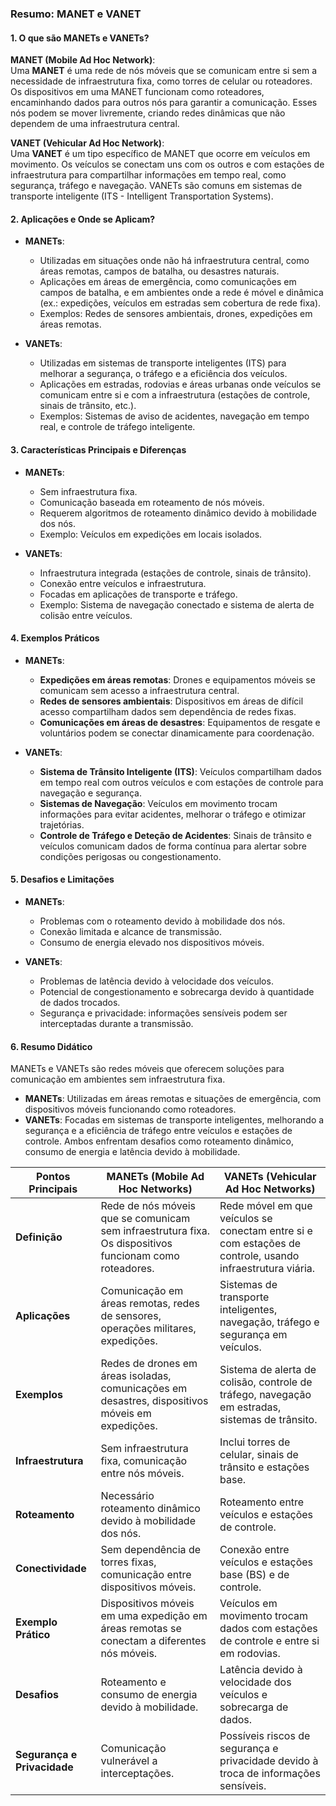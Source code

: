 ### **Resumo: MANET e VANET**

#### **1. O que são MANETs e VANETs?**

**MANET (Mobile Ad Hoc Network)**:  
Uma **MANET** é uma rede de nós móveis que se comunicam entre si sem a necessidade de infraestrutura fixa, como torres de celular ou roteadores. Os dispositivos em uma MANET funcionam como roteadores, encaminhando dados para outros nós para garantir a comunicação. Esses nós podem se mover livremente, criando redes dinâmicas que não dependem de uma infraestrutura central.

**VANET (Vehicular Ad Hoc Network)**:  
Uma **VANET** é um tipo específico de MANET que ocorre em veículos em movimento. Os veículos se conectam uns com os outros e com estações de infraestrutura para compartilhar informações em tempo real, como segurança, tráfego e navegação. VANETs são comuns em sistemas de transporte inteligente (ITS - Intelligent Transportation Systems).

#### **2. Aplicações e Onde se Aplicam?**

- **MANETs**:  
  - Utilizadas em situações onde não há infraestrutura central, como áreas remotas, campos de batalha, ou desastres naturais.  
  - Aplicações em áreas de emergência, como comunicações em campos de batalha, e em ambientes onde a rede é móvel e dinâmica (ex.: expedições, veículos em estradas sem cobertura de rede fixa).  
  - Exemplos: Redes de sensores ambientais, drones, expedições em áreas remotas.

- **VANETs**:  
  - Utilizadas em sistemas de transporte inteligentes (ITS) para melhorar a segurança, o tráfego e a eficiência dos veículos.  
  - Aplicações em estradas, rodovias e áreas urbanas onde veículos se comunicam entre si e com a infraestrutura (estações de controle, sinais de trânsito, etc.).  
  - Exemplos: Sistemas de aviso de acidentes, navegação em tempo real, e controle de tráfego inteligente.

#### **3. Características Principais e Diferenças**

- **MANETs**:  
  - Sem infraestrutura fixa.  
  - Comunicação baseada em roteamento de nós móveis.  
  - Requerem algoritmos de roteamento dinâmico devido à mobilidade dos nós.  
  - Exemplo: Veículos em expedições em locais isolados.

- **VANETs**:  
  - Infraestrutura integrada (estações de controle, sinais de trânsito).  
  - Conexão entre veículos e infraestrutura.  
  - Focadas em aplicações de transporte e tráfego.  
  - Exemplo: Sistema de navegação conectado e sistema de alerta de colisão entre veículos.

#### **4. Exemplos Práticos**

- **MANETs**:  
  - **Expedições em áreas remotas**: Drones e equipamentos móveis se comunicam sem acesso a infraestrutura central.  
  - **Redes de sensores ambientais**: Dispositivos em áreas de difícil acesso compartilham dados sem dependência de redes fixas.  
  - **Comunicações em áreas de desastres**: Equipamentos de resgate e voluntários podem se conectar dinamicamente para coordenação.

- **VANETs**:  
  - **Sistema de Trânsito Inteligente (ITS)**: Veículos compartilham dados em tempo real com outros veículos e com estações de controle para navegação e segurança.  
  - **Sistemas de Navegação**: Veículos em movimento trocam informações para evitar acidentes, melhorar o tráfego e otimizar trajetórias.  
  - **Controle de Tráfego e Deteção de Acidentes**: Sinais de trânsito e veículos comunicam dados de forma contínua para alertar sobre condições perigosas ou congestionamento.

#### **5. Desafios e Limitações**

- **MANETs**:  
  - Problemas com o roteamento devido à mobilidade dos nós.  
  - Conexão limitada e alcance de transmissão.  
  - Consumo de energia elevado nos dispositivos móveis.

- **VANETs**:  
  - Problemas de latência devido à velocidade dos veículos.  
  - Potencial de congestionamento e sobrecarga devido à quantidade de dados trocados.  
  - Segurança e privacidade: informações sensíveis podem ser interceptadas durante a transmissão.

#### **6. Resumo Didático**  
MANETs e VANETs são redes móveis que oferecem soluções para comunicação em ambientes sem infraestrutura fixa.  
- **MANETs**: Utilizadas em áreas remotas e situações de emergência, com dispositivos móveis funcionando como roteadores.  
- **VANETs**: Focadas em sistemas de transporte inteligentes, melhorando a segurança e a eficiência de tráfego entre veículos e estações de controle. Ambos enfrentam desafios como roteamento dinâmico, consumo de energia e latência devido à mobilidade.

| **Pontos Principais**            | **MANETs (Mobile Ad Hoc Networks)**                                                                 | **VANETs (Vehicular Ad Hoc Networks)**                                                                |
|----------------------------------|--------------------------------------------------------------------------------------------------|----------------------------------------------------------------------------------------------------------|
| **Definição**                    | Rede de nós móveis que se comunicam sem infraestrutura fixa. Os dispositivos funcionam como roteadores. | Rede móvel em que veículos se conectam entre si e com estações de controle, usando infraestrutura viária.  |
| **Aplicações**                    | Comunicação em áreas remotas, redes de sensores, operações militares, expedições.                      | Sistemas de transporte inteligentes, navegação, tráfego e segurança em veículos.                        |
| **Exemplos**                     | Redes de drones em áreas isoladas, comunicações em desastres, dispositivos móveis em expedições.     | Sistema de alerta de colisão, controle de tráfego, navegação em estradas, sistemas de trânsito.            |
| **Infraestrutura**               | Sem infraestrutura fixa, comunicação entre nós móveis.                                               | Inclui torres de celular, sinais de trânsito e estações base.                                           |
| **Roteamento**                   | Necessário roteamento dinâmico devido à mobilidade dos nós.                                         | Roteamento entre veículos e estações de controle.                                                       |
| **Conectividade**                | Sem dependência de torres fixas, comunicação entre dispositivos móveis.                               | Conexão entre veículos e estações base (BS) e de controle.                                             |
| **Exemplo Prático**              | Dispositivos móveis em uma expedição em áreas remotas se conectam a diferentes nós móveis.              | Veículos em movimento trocam dados com estações de controle e entre si em rodovias.                     |
| **Desafios**                     | Roteamento e consumo de energia devido à mobilidade.                                                  | Latência devido à velocidade dos veículos e sobrecarga de dados.                                        |
| **Segurança e Privacidade**      | Comunicação vulnerável a interceptações.                                                            | Possíveis riscos de segurança e privacidade devido à troca de informações sensíveis.                     |
